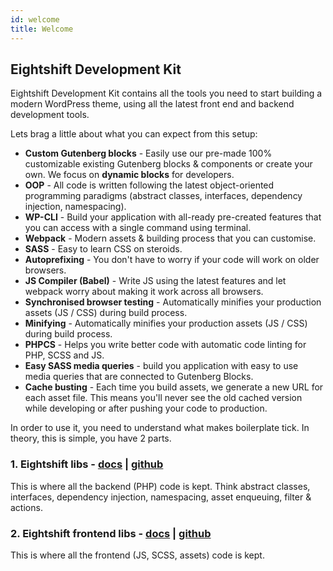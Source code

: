 ```yaml
---
id: welcome
title: Welcome
---
```


## Eightshift Development Kit

Eightshift Development Kit contains all the tools you need to start building a modern WordPress theme, using all the latest front end and backend development tools.

Lets brag a little about what you can expect from this setup:
- **Custom Gutenberg blocks** - Easily use our pre-made 100% customizable existing Gutenberg blocks & components or create your own. We focus on **dynamic blocks** for developers.
- **OOP** - All code is written following the latest object-oriented programming paradigms (abstract classes, interfaces, dependency injection, namespacing).
- **WP-CLI** - Build your application with all-ready pre-created features that you can access with a single command using terminal.
- **Webpack** - Modern assets & building process that you can customise.
- **SASS** - Easy to learn CSS on steroids.
- **Autoprefixing** - You don't have to worry if your code will work on older browsers.
- **JS Compiler (Babel)** - Write JS using the latest features and let webpack worry about making it work across all browsers.
- **Synchronised browser testing** - Automatically minifies your production assets (JS / CSS) during build process.
- **Minifying** - Automatically minifies your production assets (JS / CSS) during build process.
- **PHPCS** - Helps you write better code with automatic code linting for PHP, SCSS and JS.
- **Easy SASS media queries** - build you application with easy to use media queries that are connected to Gutenberg Blocks.
- **Cache busting** - Each time you build assets, we generate a new URL for each asset file. This means you'll never see the old cached version while developing or after pushing your code to production.


In order to use it, you need to understand what makes boilerplate tick. In theory, this is simple, you have 2 parts.

### 1. Eightshift libs - [docs](eightshift-libs.md) | [github](https://github.com/infinum/eightshift-libs)

This is where all the backend (PHP) code is kept. Think abstract classes, interfaces, dependency injection, namespacing, asset enqueuing, filter & actions.

### 2. Eightshift frontend libs - [docs](eightshift-frontend-libs.md) | [github](https://github.com/infinum/eightshift-frontend-libs)

This is where all the frontend (JS, SCSS, assets) code is kept.
